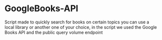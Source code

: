 # GoogleBooks-API
Script made to quickly search for books on certain topics you can use a local library or another one of your choice, in the script we used the Google Books API and the public query volume endpoint
